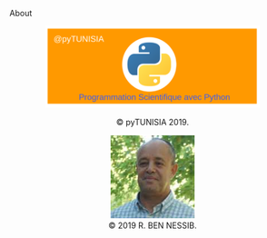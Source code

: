 About

<p align="center">

  <img src="images/pyTUNISIA.png" alt="iame de pyTUNISIA" width="75%" height="75%" />

  <p align="center"> © pyTUNISIA 2019.</p>

</p>

<p>
<figure align="center">
  <img src="images/riadhbennessib.png" alt="image de riadhbennessib" />
  <figcaption>© 2019 R. BEN NESSIB.</figcaption>
</figure>
</p>